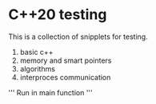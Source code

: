 # C++20 testing

This is a collection of snipplets for testing.
1. basic c++
2. memory and smart pointers
3. algorithms
4. interproces communication

'''
Run in main function
'''
